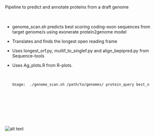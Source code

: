 
Pipeline to predict and annotate proteins from a draft genome<br /> <br /> <br /> 

- genome_scan.sh predicts best scoring coding-exon sequences from target genome/s using exonerate protein2genome model
- Translates and finds the longest open reading frame 
- Uses longest_orf.py, multif_to_singlef.py and align_bepipred.py from Sequence-tools
- Uses Ag_plots.R from R-plots.<br /> <br /> <br /> 


      Usage:  ./genome_scan.sh /path/to/genomes/ protein_query best_n

<br /> <br /> <br /> 
<br /> <br /> <br /> 

![alt text](https://github.com/camilla-eldridge/Antigenic-annotation-pipeline/PIPELINE_FINAL_DIAGRAM.png)

